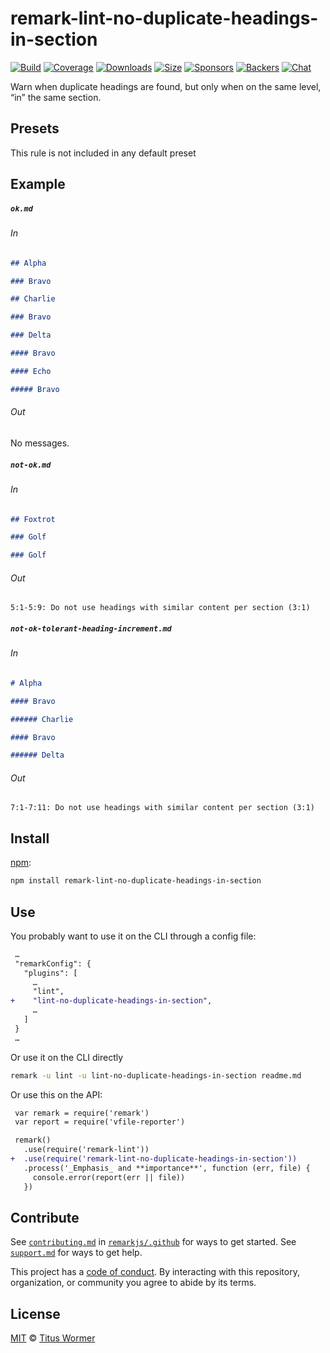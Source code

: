 <!--This file is generated-->

# remark-lint-no-duplicate-headings-in-section

[![Build][build-badge]][build]
[![Coverage][coverage-badge]][coverage]
[![Downloads][downloads-badge]][downloads]
[![Size][size-badge]][size]
[![Sponsors][sponsors-badge]][collective]
[![Backers][backers-badge]][collective]
[![Chat][chat-badge]][chat]

Warn when duplicate headings are found, but only when on the same level,
“in” the same section.

## Presets

This rule is not included in any default preset

## Example

##### `ok.md`

###### In

```markdown
## Alpha

### Bravo

## Charlie

### Bravo

### Delta

#### Bravo

#### Echo

##### Bravo
```

###### Out

No messages.

##### `not-ok.md`

###### In

```markdown
## Foxtrot

### Golf

### Golf
```

###### Out

```text
5:1-5:9: Do not use headings with similar content per section (3:1)
```

##### `not-ok-tolerant-heading-increment.md`

###### In

```markdown
# Alpha

#### Bravo

###### Charlie

#### Bravo

###### Delta
```

###### Out

```text
7:1-7:11: Do not use headings with similar content per section (3:1)
```

## Install

[npm][]:

```sh
npm install remark-lint-no-duplicate-headings-in-section
```

## Use

You probably want to use it on the CLI through a config file:

```diff
 …
 "remarkConfig": {
   "plugins": [
     …
     "lint",
+    "lint-no-duplicate-headings-in-section",
     …
   ]
 }
 …
```

Or use it on the CLI directly

```sh
remark -u lint -u lint-no-duplicate-headings-in-section readme.md
```

Or use this on the API:

```diff
 var remark = require('remark')
 var report = require('vfile-reporter')

 remark()
   .use(require('remark-lint'))
+  .use(require('remark-lint-no-duplicate-headings-in-section'))
   .process('_Emphasis_ and **importance**', function (err, file) {
     console.error(report(err || file))
   })
```

## Contribute

See [`contributing.md`][contributing] in [`remarkjs/.github`][health] for ways
to get started.
See [`support.md`][support] for ways to get help.

This project has a [code of conduct][coc].
By interacting with this repository, organization, or community you agree to
abide by its terms.

## License

[MIT][license] © [Titus Wormer][author]

[build-badge]: https://img.shields.io/travis/remarkjs/remark-lint/main.svg

[build]: https://travis-ci.org/remarkjs/remark-lint

[coverage-badge]: https://img.shields.io/codecov/c/github/remarkjs/remark-lint.svg

[coverage]: https://codecov.io/github/remarkjs/remark-lint

[downloads-badge]: https://img.shields.io/npm/dm/remark-lint-no-duplicate-headings-in-section.svg

[downloads]: https://www.npmjs.com/package/remark-lint-no-duplicate-headings-in-section

[size-badge]: https://img.shields.io/bundlephobia/minzip/remark-lint-no-duplicate-headings-in-section.svg

[size]: https://bundlephobia.com/result?p=remark-lint-no-duplicate-headings-in-section

[sponsors-badge]: https://opencollective.com/unified/sponsors/badge.svg

[backers-badge]: https://opencollective.com/unified/backers/badge.svg

[collective]: https://opencollective.com/unified

[chat-badge]: https://img.shields.io/badge/chat-spectrum.svg

[chat]: https://spectrum.chat/unified/remark

[npm]: https://docs.npmjs.com/cli/install

[health]: https://github.com/remarkjs/.github

[contributing]: https://github.com/remarkjs/.github/blob/HEAD/contributing.md

[support]: https://github.com/remarkjs/.github/blob/HEAD/support.md

[coc]: https://github.com/remarkjs/.github/blob/HEAD/code-of-conduct.md

[license]: https://github.com/remarkjs/remark-lint/blob/main/license

[author]: https://wooorm.com
